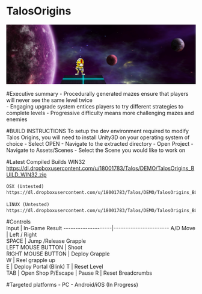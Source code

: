 # TalosOrigins
![](https://github.com/provencher/TalosOrigins/blob/master/Talos.PNG)

#Executive summary
	- Procedurally generated mazes ensure that players will never see the same level twice   
	- Engaging upgrade system entices players to try different strategies to complete levels
	- Progressive difficulty means more challenging mazes and enemies

#BUILD INSTRUCTIONS
	To setup the dev environment required to modify Talos Origins, 
	you will need to install Unity3D on your operating system of choice
 	- Select OPEN
 	- Navigate to the extracted directory
 	- Open Project
 	- Navigate to Assets/Scenes
 	- Select the Scene you would like to work on

#Latest Compiled Builds
	WIN32
	https://dl.dropboxusercontent.com/u/18001783/Talos/DEMO/TalosOrigins_BUILD_WIN32.zip	
	
	OSX (Untested)
	https://dl.dropboxusercontent.com/u/18001783/Talos/DEMO/TalosOrigins_BUILD_OSX.zip
	
	LINUX (Untested)
	https://dl.dropboxusercontent.com/u/18001783/Talos/DEMO/TalosOrigins_BUILD_LINUX.tar.gz
	
#Controls	 
	Input				| In-Game Result
	--------------------|-----------------------
	A/D Move 			| Left / Right 	
	SPACE     			| Jump /Release Grapple 	
	LEFT MOUSE BUTTON 	| Shoot 	
	RIGHT MOUSE BUTTON 	| Deploy Grapple 		
	W 					| Reel grapple up 	
	E 					| Deploy Portal (Blink)	
	T 					| Reset Level	
	TAB 				| Open Shop 
	P/Escape			| Pause 
	R 					| Reset Breadcrumbs 

#Targeted platforms
	- PC
	- Android/iOS (In Progress)	



